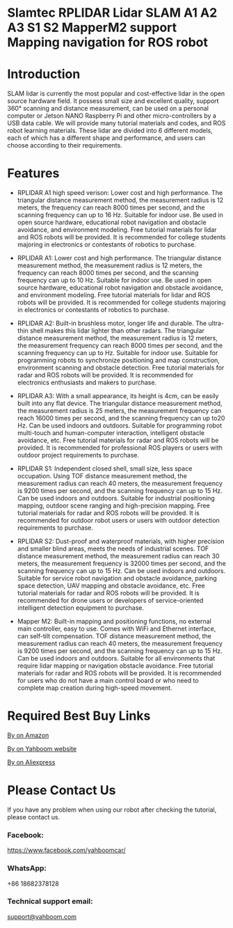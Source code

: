 # Slamtec RPLIDAR Lidar SLAM A1 A2 A3 S1 S2 MapperM2 support Mapping navigation for ROS robot

# Introduction
SLAM lidar is currently the most popular and cost-effective lidar in the open source hardware field. It possess small size and excellent quality, support 360° scanning and distance measurement, can be used on a personal computer or Jetson NANO Raspberry Pi and other micro-controllers by a USB data cable. We will provide many tutorial materials and codes, and ROS robot learning materials. These lidar are divided into 6 different models, each of which has a different shape and performance, and users can choose according to their requirements.

# Features
* RPLIDAR A1 high speed verison:
Lower cost and high performance.
The triangular distance measurement method, the measurement radius is 12 meters, the frequency can reach 8000 times per second, and the scanning frequency can up to 16 Hz.
Suitable for indoor use.
Be used in open source hardware, educational robot navigation and obstacle avoidance, and environment modeling.
Free tutorial materials for lidar and ROS robots will be provided.
It is recommended for college students majoring in electronics or contestants of robotics to purchase.

* RPLIDAR A1:
Lower cost and high performance.
The triangular distance measurement method, the measurement radius is 12 meters, the frequency can reach 8000 times per second, and the scanning frequency can up to 10 Hz.
Suitable for indoor use.
Be used in open source hardware, educational robot navigation and obstacle avoidance, and environment modeling.
Free tutorial materials for lidar and ROS robots will be provided.
It is recommended for college students majoring in electronics or contestants of robotics to purchase.


* RPLIDAR A2: 
Built-in brushless motor, longer life and durable. The ultra-thin shell makes this lidar lighter than other radars.
The triangular distance measurement method, the measurement radius is 12 meters, the measurement frequency can reach 8000 times per second, and the scanning frequency can up to Hz.
Suitable for indoor use.
Suitable for programming robots to synchronize positioning and map construction, environment scanning and obstacle detection.
Free tutorial materials for radar and ROS robots will be provided.
It is recommended for electronics enthusiasts and makers to purchase.

* RPLIDAR A3: 
With a small appearance, its height is 4cm, can be easily built into any flat device.
The triangular distance measurement method, the measurement radius is 25 meters, the measurement frequency can reach 16000 times per second, and the scanning frequency can up to20 Hz.
Can be used indoors and outdoors.
Suitable for programming robot multi-touch and human-computer interaction, intelligent obstacle avoidance, etc.
Free tutorial materials for radar and ROS robots will be provided.
It is recommended for professional ROS players or users with outdoor project requirements to purchase.

* RPLIDAR S1: 
Independent closed shell, small size, less space occupation.
Using TOF distance measurement method, the measurement radius can reach 40 meters, the measurement frequency is 9200 times per second, and the scanning frequency can up to 15 Hz.
Can be used indoors and outdoors.
Suitable for industrial positioning mapping, outdoor scene ranging and high-precision mapping.
Free tutorial materials for radar and ROS robots will be provided.
It is recommended for outdoor robot users or users with outdoor detection requirements to purchase.

* RPLIDAR S2: 
Dust-proof and waterproof materials, with higher precision and smaller blind areas, meets the needs of industrial scenes.
TOF distance measurement method, the measurement radius can reach 30 meters, the measurement frequency is 32000 times per second, and the scanning frequency can up to 15 Hz.
Can be used indoors and outdoors.
Suitable for service robot navigation and obstacle avoidance, parking space detection, UAV mapping and obstacle avoidance, etc.
Free tutorial materials for radar and ROS robots will be provided.
It is recommended for drone users or developers of service-oriented intelligent detection equipment to purchase.

* Mapper M2: 
Built-in mapping and positioning functions, no external main controller, easy to use.
Comes with WiFi and Ethernet interface, can self-tilt compensation.
TOF distance measurement method, the measurement radius can reach 40 meters, the measurement frequency is 9200 times per second, and the scanning frequency can up to 15 Hz.
Can be used indoors and outdoors.
Suitable for all environments that require lidar mapping or navigation obstacle avoidance.
Free tutorial materials for radar and ROS robots will be provided.
It is recommended for users who do not have a main control board or who need to complete map creation during high-speed movement.

# Required Best Buy Links
[By on Amazon](https://www.amazon.com/dp/B09MQFFSSX)

[By on Yahboom website](https://category.yahboom.net/products/rplidar_slamtec)

[By on Aliexpress](https://www.aliexpress.com/item/1005003615806138.html) 

# Please Contact Us
If you have any problem when using our robot after checking the tutorial, please contact us.

### Facebook: 
https://www.facebook.com/yahboomcar/ 
  

### WhatsApp:
+86 18682378128

### Technical support email: 
support@yahboom.com

